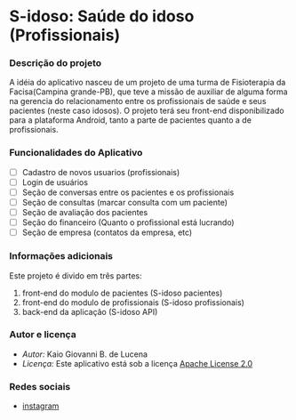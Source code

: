 # S-idoso: Saúde do idoso (Profissionais)
<!-- ![sidoso](app/src/main/res/drawable/sidoso.jpg?raw=true "Title")-->

### Descrição do projeto

A idéia do aplicativo nasceu de um projeto de uma turma de Fisioterapia da Facisa(Campina grande-PB),
que teve a missão de auxiliar de alguma forma na gerencia do relacionamento entre os profissionais
de saúde e seus pacientes (neste caso idosos).
O projeto terá seu front-end disponibilizado para a plataforma Android, tanto a parte de pacientes quanto a de profissionais.


### Funcionalidades do Aplicativo

- [ ] Cadastro de novos usuarios (profissionais)
- [ ] Login de usuários
- [ ] Seção de conversas entre os pacientes e os profissionais
- [ ] Seção de consultas (marcar consulta com um paciente)
- [ ] Seção de avaliação dos pacientes
- [ ] Seção do financeiro (Quanto o profissional está lucrando)
- [ ] Seção de empresa (contatos da empresa, etc)

### Informações adicionais

Este projeto é divido em três partes:
1. front-end do modulo de pacientes (S-idoso pacientes)
2. front-end do modulo de profissionais (S-idoso profissionais)
3. back-end da aplicação (S-idoso API)


### Autor e licença

* _Autor:_ Kaio Giovanni B. de Lucena
* _Licença:_ Este aplicativo está sob a licença [Apache License 2.0](LICENSE)

### Redes sociais

* [instagram](www.instagram.com/_sidoso)








